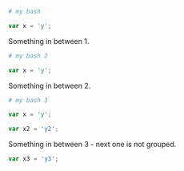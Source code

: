 ```bash
# my bash
```

```js
var x = 'y';
```

Something in between 1.

```bash
# my bash 2
```

```js
var x = 'y';
```

Something in between 2.

```bash
# my bash 3
```

```js
var x = 'y';
```

```js
var x2 = 'y2';
```

Something in between 3 - next one is not grouped.

```js
var x3 = 'y3';
```
